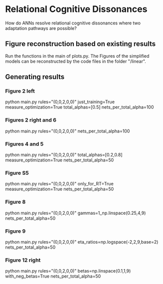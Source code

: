 # Relational Cognitive Dissonances
How do ANNs resolve relational cognitive dissonances where two adaptation pathways are possible?

## Figure reconstruction based on existing results
Run the functions in the main of plots.py.
The Figures of the simplified models can be reconstructed by the code files in the folder "/linear".

## Generating results

### Figure 2 left

python main.py rules="(0,0,2,0,0)" just_training=True measure_optimization=True total_alphas=[0.5] nets_per_total_alpha=100

### Figures 2 right and 6

python main.py rules="(0,0,2,0,0)" nets_per_total_alpha=100

### Figures 4 and 5

python main.py rules="(0,0,2,0,0)" total_alphas=[0.2,0.8] measure_optimization=True nets_per_total_alpha=50

### Figure S5

python main.py rules="(0,0,2,0,0)" only_for_RT=True measure_optimization=True nets_per_total_alpha=50

### Figure 8

python main.py rules="(0,0,2,0,0)" gammas=1_np.linspace(0.25,4,9) nets_per_total_alpha=50

### Figure 9

python main.py rules="(0,0,2,0,0)" eta_ratios=np.logspace(-2,2,9,base=2) nets_per_total_alpha=50

### Figure 12 right

python main.py rules="(0,0,2,0,0)" betas=np.linspace(0.1,1,9) with_neg_betas=True nets_per_total_alpha=50
